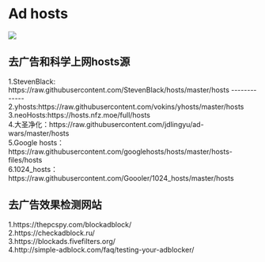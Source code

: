 <h1>Ad hosts</h1>

<img src="https://coverfiles.alphacoders.com/592/59226.jpg" />
<h2>去广告和科学上网hosts源</h2>
1.StevenBlack: https://raw.githubusercontent.com/StevenBlack/hosts/master/hosts
-------------
<br/>
2.yhosts:https://raw.githubusercontent.com/vokins/yhosts/master/hosts
<br/>
3.neoHosts:https://hosts.nfz.moe/full/hosts
<br/>
4.大圣净化：https://raw.githubusercontent.com/jdlingyu/ad-wars/master/hosts
<br/>
5.Google hosts：https://raw.githubusercontent.com/googlehosts/hosts/master/hosts-files/hosts
<br/>
6.1024_hosts：https://raw.githubusercontent.com/Goooler/1024_hosts/master/hosts
<br/>

<h2>去广告效果检测网站</h2>
1.https://thepcspy.com/blockadblock/
<br/>
2.https://checkadblock.ru/
<br/>
3.https://blockads.fivefilters.org/
<br/>
4.http://simple-adblock.com/faq/testing-your-adblocker/
<br/>
